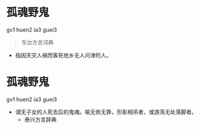 # 孤魂野鬼
gv1 huen2 ia3 guei3
> 东台方言词典
- 指因天灾人祸而客死他乡无人问津的人。

# 孤魂野鬼
gv1 huen2 ia3 guei3
+ 谓无子女的人死去后的鬼魂。喻无依无靠，形影相吊者，或游荡无处落脚者。
  * 泰兴方言辞典
